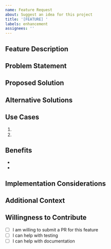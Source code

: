 ```yaml
---
name: Feature Request
about: Suggest an idea for this project
title: '[FEATURE] '
labels: enhancement
assignees: ''
---
```


## Feature Description

<!-- A clear and concise description of the feature you'd like to see -->

## Problem Statement

<!-- Is your feature request related to a problem? Please describe -->
<!-- Example: I'm always frustrated when [...] -->

## Proposed Solution

<!-- Describe the solution you'd like -->

## Alternative Solutions

<!-- Describe any alternative solutions or features you've considered -->

## Use Cases

<!-- Describe specific use cases for this feature -->

1.
2.

## Benefits

<!-- What benefits does this feature provide? -->

-
-

## Implementation Considerations

<!-- Optional: Technical details, potential challenges, dependencies -->

## Additional Context

<!-- Add any other context, mockups, or screenshots about the feature request here -->

## Willingness to Contribute

<!-- Are you willing to work on this feature? -->

- [ ] I am willing to submit a PR for this feature
- [ ] I can help with testing
- [ ] I can help with documentation
